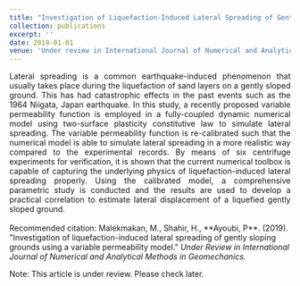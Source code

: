 ```yaml
---
title: "Investigation of Liquefaction-Induced Lateral Spreading of Gently Sloping Grounds Using a Variable Permeability Model"
collection: publications
excerpt: ''
date: 2019-01-01
venue: 'Under review in International Journal of Numerical and Analytical Methods in Geomechanics'
---
```

<div style="text-align: justify"> Lateral spreading is a common earthquake-induced phenomenon that usually takes place during
the liquefaction of sand layers on a gently sloped ground. This has had catastrophic effects in
the past events such as the 1964 Niigata, Japan earthquake. In this study, a recently proposed
variable permeability function is employed in a fully-coupled dynamic numerical model using
two-surface plasticity constitutive law to simulate lateral spreading. The variable permeability
function is re-calibrated such that the numerical model is able to simulate lateral spreading in
a more realistic way compared to the experimental records. By means of six centrifuge
experiments for verification, it is shown that the current numerical toolbox is capable of
capturing the underlying physics of liquefaction-induced lateral spreading properly. Using the
calibrated model, a comprehensive parametric study is conducted and the results are used to
develop a practical correlation to estimate lateral displacement of a liquefied gently sloped
ground.</div>
<br/>
Recommended citation: Malekmakan, M., Shahir, H., **Ayoubi, P**. (2019). &quot;Investigation of liquefaction-induced lateral spreading of gently sloping grounds using a variable permeability model.&quot; <i> Under Review in  International Journal of Numerical and Analytical Methods in Geomechanics.</i>

Note: This article is under review. Please check later. 

